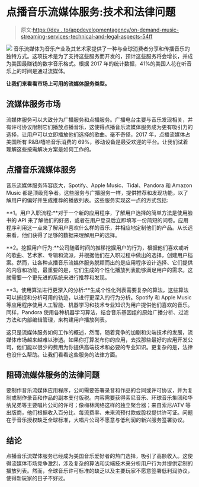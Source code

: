 # 点播音乐流媒体服务:技术和法律问题

> 原文:[https://dev . to/appdevelopmentagency/on-demand-music-streaming-services-technical-and-legal-aspects-54ff](https://dev.to/appdevelopmentagency/on-demand-music-streaming-services-technological-and-legal-aspects-54ff)

[![](../Images/3b6377e20c5e8f51ac42cceb80382d90.png)](https://res.cloudinary.com/practicaldev/image/fetch/s--rJDv2ZAo--/c_limit%2Cf_auto%2Cfl_progressive%2Cq_auto%2Cw_880/https://i.imgur.com/ecQLPzz.png) 
音乐流媒体为音乐产业及其艺术家提供了一种与全球消费者分享和传播音乐的独特方式。这项技术是为了支持这些服务而开发的，预计这些服务将会增长，并成为美国最赚钱的数字音乐格式。根据 2017 年的统计数据，41%的美国人花在听音乐上的时间是通过流媒体。

**让我们来看看市场上可用的流媒体服务类型。**

## [](#streaming-services-in-the-market)流媒体服务市场

流媒体服务可以大致分为广播服务和点播服务。广播电台主要与音乐发现相关，并有许可协议限制它们播放点播音乐，这使得点播音乐流媒体服务成为更有吸引力的选择，让用户可以立即播放他们选择的歌曲。毫不奇怪，2017 年，点播流媒体占美国所有 R&B/嘻哈音乐消费的 69%，移动设备是最受欢迎的平台。让我们试着理解这些按需解决方案是如何工作的。

## [](#ondemand-music-streaming-services)点播音乐流媒体服务

音乐流媒体服务阵容庞大，Spotify、Apple Music、Tidal、Pandora 和 Amazon Music 都是顶级竞争者。这些服务与广播服务一样，提供推荐和发现功能，以了解用户的偏好并生成推荐的播放列表。这些服务实现这一点的方式包括:

**1。用户入职流程:**对于一个新的应用程序，了解用户选择的简单方法是使用脸书的 API 来了解他们的好恶，或者在用户登录后立即填写一份简短的问卷。应用程序利用这一点来了解用户喜欢什么样的音乐，并相应地定制他们的产品。从长远来看，他们获得了足够的数据来理解用户的选择。

**2。挖掘用户行为:**公司随着时间的推移挖掘用户的行为，根据他们喜欢或听的歌曲、艺术家、专辑和流派，并根据他们在入职过程中做出的选择，创建用户档案。然而，让各种点播音乐流媒体服务脱颖而出的是应用程序设计选择、它们提供的内容和功能，最重要的是，它们生成的个性化播放列表能够满足用户的需求。这就需要一个更先进的系统来进行推荐和发现。

**3。使用算法进行更深入的分析:**生成个性化列表需要复杂的算法，这些算法可以捕捉和分析可用的轨迹，以进行更深入的行为分析。Spotify 和 Apple Music 等应用程序使用人工智能、机器学习和技术专业知识为用户提供他们喜欢的音乐。同样，Pandora 使用各种机器学习算法，结合音乐基因组的原始广播分析、过滤方法和内部编辑管理，来构建用户播放列表。

这只是流媒体服务如何工作的概述，然而，随着竞争的加剧和尖端技术的发展，流媒体市场越来越难以渗透。如果你打算发布你的应用，去找那些最好的应用开发公司，他们能以很少的费用为你提供高端技术和必要的专业知识。更复杂的是，法律也没什么帮助。让我们看看这些服务的法律方面。

## [](#legalities-stymieing-streaming-services)阻碍流媒体服务的法律问题

要制作音乐流媒体应用程序，公司需要签署录音和作品的合同或许可协议，并为复制或制作录音和作品的副本支付版税。内容需要获得索尼音乐、环球音乐集团和华纳兄弟等主要唱片公司的许可；像梅林网络这样的独立聚合器；来自索尼/ATV 等出版商，他们根据收入百分比、每流费率、未来流预付款或股权提供许可证。问题在于音乐授权缺乏全球标准，大唱片公司不愿意与低利润的新兴服务签署协议。

## [](#conclusion)结论

点播音乐流媒体服务已经成为美国音乐爱好者的热门选择，吸引了高额收入。这使得流媒体市场竞争激烈，涉及复杂的算法和尖端技术来分析用户行为并提供定制的播放列表。然而，全球音乐许可标准的缺乏以及主要玩家不愿意签署低利润协议，使得新玩家的日子不好过。